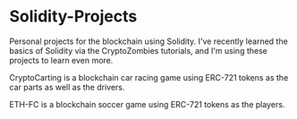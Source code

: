 # Solidity-Projects
Personal projects for the blockchain using Solidity. I've recently learned the basics of Solidity via the CryptoZombies tutorials, and I'm using these projects to learn even more.

CryptoCarting is a blockchain car racing game using ERC-721 tokens as the car parts as well as the drivers.

ETH-FC is a blockchain soccer game using ERC-721 tokens as the players.
